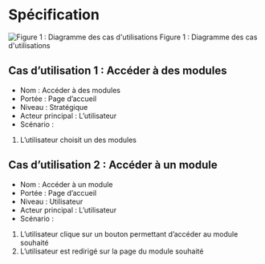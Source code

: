 # Spécification

![Figure 1 : Diagramme des cas d'utilisations](https://media.discordapp.net/attachments/1165993401452331129/1186291045189824552/Diagrame_cas_dutilisation.png?ex=6592b6a1&is=658041a1&hm=34983f3a4758ef4d11d826e2250479b6ec04df656d89c7c72b027cbe546123b6&=&format=webp&quality=lossless&width=1268&height=620 "Figure 1 : Diagramme des cas d'utilisations")
Figure 1 : Diagramme des cas d'utilisations

## Cas d’utilisation 1 : Accéder à des modules
- Nom :  Accéder à des modules
- Portée : Page d’accueil
- Niveau : Stratégique
- Acteur principal : L’utilisateur
- Scénario :
1. L’utilisateur choisit un des modules

## Cas d’utilisation 2 : Accéder à un module
- Nom : Accéder à un module
- Portée : Page d’accueil
- Niveau : Utilisateur
- Acteur principal : L’utilisateur
- Scénario :
1. L’utilisateur clique sur un bouton permettant d’accéder au module souhaité
2. L’utilisateur est redirigé sur la page du module souhaité
